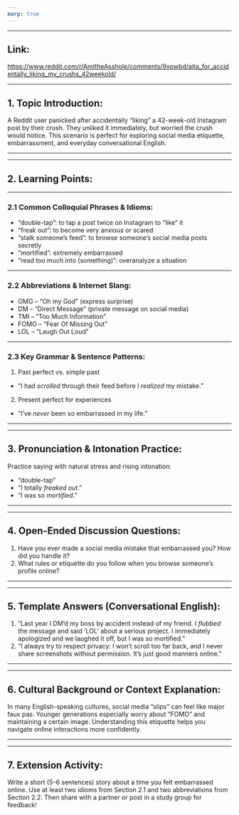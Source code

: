 ```yaml
---
marp: true
---
```


---

## Link:
https://www.reddit.com/r/AmItheAsshole/comments/9xpwbd/aita_for_accidentally_liking_my_crushs_42weekold/

---

## 1. Topic Introduction:
A Reddit user panicked after accidentally “liking” a 42-week-old Instagram post by their crush. They unliked it immediately, but worried the crush would notice. This scenario is perfect for exploring social media etiquette, embarrassment, and everyday conversational English.

---

---

## 2. Learning Points:

---

### 2.1 Common Colloquial Phrases & Idioms:
- “double-tap”: to tap a post twice on Instagram to “like” it
- “freak out”: to become very anxious or scared
- “stalk someone’s feed”: to browse someone’s social media posts secretly
- “mortified”: extremely embarrassed
- “read too much into (something)”: overanalyze a situation

---

### 2.2 Abbreviations & Internet Slang:
- OMG – “Oh my God” (express surprise)
- DM – “Direct Message” (private message on social media)
- TMI – “Too Much Information”
- FOMO – “Fear Of Missing Out”
- LOL – “Laugh Out Loud”

---

### 2.3 Key Grammar & Sentence Patterns:
1. Past perfect vs. simple past
- “I had *scrolled* through their feed before I *realized* my mistake.”
2. Present perfect for experiences
- “I’ve *never* been so embarrassed in my life.”

---

---

## 3. Pronunciation & Intonation Practice:
Practice saying with natural stress and rising intonation:

- “double-tap”
- “I totally *freaked out*.”
- “I was so *mortified*.”
---

---

## 4. Open-Ended Discussion Questions:
1. Have you ever made a social media mistake that embarrassed you? How did you handle it?
2. What rules or etiquette do you follow when you browse someone’s profile online?

---

---

## 5. Template Answers (Conversational English):
1. “Last year I DM’d my boss by accident instead of my friend. I *flubbed* the message and said ‘LOL’ about a serious project. I immediately apologized and we laughed it off, but I was so mortified.”
2. “I always try to respect privacy: I won’t scroll too far back, and I never share screenshots without permission. It’s just good manners online.”

---

---

## 6. Cultural Background or Context Explanation:
In many English-speaking cultures, social media “slips” can feel like major faux pas. Younger generations especially worry about “FOMO” and maintaining a certain image. Understanding this etiquette helps you navigate online interactions more confidently.

---

---

## 7. Extension Activity:
Write a short (5–6 sentences) story about a time you felt embarrassed online. Use at least two idioms from Section 2.1 and two abbreviations from Section 2.2. Then share with a partner or post in a study group for feedback!